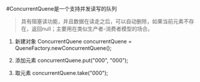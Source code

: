 #ConcurrentQuene是一个支持并发读写的队列
>具有阻塞读功能，并且数据在读走之后，可以自动删除，如果当前元素不存在，返回null；主要用在类似生产者-消费者模型的场合。
1. 新建对象
  ConcurrentQuene<String> concurrentQuene = QueneFactory.newConcurrentQuene();
	
2. 添加元素
concurrentQuene.put("000", "000");

3. 取元素
concurrentQuene.take("000");
